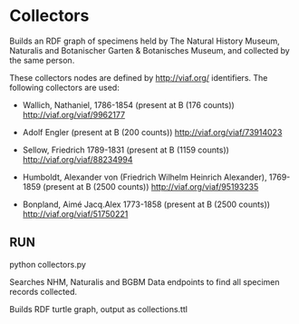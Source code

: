 # Collectors

Builds an RDF graph of specimens held by The Natural History Museum, Naturalis and Botanischer Garten & Botanisches Museum, and collected by the same person. 

These collectors nodes are defined by http://viaf.org/ identifiers. The following collectors are used:

* Wallich, Nathaniel, 1786-1854 (present at B (176 counts)) http://viaf.org/viaf/9962177

* Adolf Engler (present at B (200 counts)) http://viaf.org/viaf/73914023

* Sellow, Friedrich 1789-1831 (present at B (1159 counts)) http://viaf.org/viaf/88234994

* Humboldt, Alexander von (Friedrich Wilhelm Heinrich Alexander), 1769-1859 (present at B (2500 counts)) http://viaf.org/viaf/95193235

* Bonpland, Aimé Jacq.Alex 1773-1858 (present at B (2500 counts)) http://viaf.org/viaf/51750221

RUN
---

python collectors.py

Searches NHM, Naturalis and BGBM Data endpoints to find all specimen records collected.

Builds RDF turtle graph, output as collections.ttl

